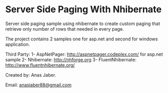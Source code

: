 Server Side Paging With Nhibernate
==============================

Server side paging sample using nhibernate to create custom paging that retrieve only number of rows that needed in every page.

The project contains 2 samples one for asp.net and second for windows application.

Third Party:
1- AspNetPager: http://aspnetpager.codeplex.com/ for asp.net sample
2- Nhibernate: http://nhforge.org
3- FluentNhibernate: http://www.fluentnhibernate.org/

Created by: Anas Jaber.


Email: anasjaber88@gmail.com